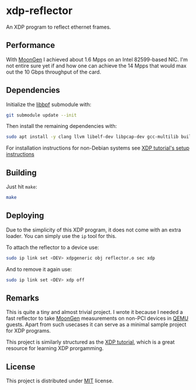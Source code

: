 # xdp-reflector
An XDP program to reflect ethernet frames.

## Performance
With [MoonGen](https://github.com/emmericp/MoonGen/) I achieved about 1.6 Mpps on an Intel 82599-based NIC.
I'm not entire sure yet if and how one can achieve the 14 Mpps that would
max out the 10 Gbps throughput of the card.

## Dependencies
Initialize the [libbpf](https://github.com/libbpf/libbpf)
submodule with:
```bash
git submodule update --init
```
Then install the remaining dependencies with:
```bash
sudo apt install -y clang llvm libelf-dev libpcap-dev gcc-multilib build-essential linux-headers-$(uname -r)
```
For installation instructions for non-Debian systems see
[XDP tutorial's setup instructions](https://github.com/xdp-project/xdp-tutorial/blob/master/setup_dependencies.org)

## Building
Just hit `make`:
```bash
make
```

## Deploying
Due to the simplicity of this XDP program, it does not come with an extra
loader. You can simply use the `ip` tool for this.

To attach the reflector to a device use:
```bash
sudo ip link set <DEV> xdpgeneric obj reflector.o sec xdp
```
And to remove it again use:
```bash
sudo ip link set <DEV> xdp off
```

## Remarks
This is quite a tiny and almost trivial project. I wrote it because I needed
a fast reflector to take [MoonGen](https://github.com/emmericp/MoonGen/)
measurements on non-PCI devices in [QEMU](https://github.com/qemu/qemu/)
guests. Apart from such usecases it can serve as a minimal sample project
for XDP programs.

This project is similarly structured as the
[XDP tutorial](https://github.com/xdp-project/xdp-tutorial),
which is a great resource for learning XDP prorgamming.

## License
This project is distributed under [MIT](LICENSE) license.

